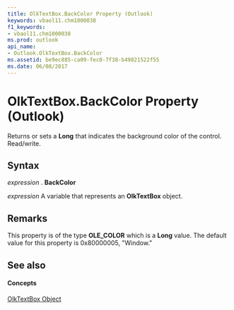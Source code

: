 ```yaml
---
title: OlkTextBox.BackColor Property (Outlook)
keywords: vbaol11.chm1000038
f1_keywords:
- vbaol11.chm1000038
ms.prod: outlook
api_name:
- Outlook.OlkTextBox.BackColor
ms.assetid: be9ec885-ca09-fec0-7f38-b49821522f55
ms.date: 06/08/2017
---
```



# OlkTextBox.BackColor Property (Outlook)

Returns or sets a  **Long** that indicates the background color of the control. Read/write.


## Syntax

 _expression_ . **BackColor**

 _expression_ A variable that represents an **OlkTextBox** object.


## Remarks

This property is of the type  **OLE_COLOR** which is a **Long** value. The default value for this property is 0x80000005, "Window."


## See also


#### Concepts


[OlkTextBox Object](Outlook.OlkTextBox.md)

